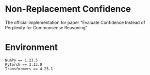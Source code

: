 # Non-Replacement Confidence
The official implementation for paper "Evaluate Confidence Instead of Perplexity for Commonsense Reasoning"

# Environment
```
NumPy == 1.23.5
PyTorch == 1.13.0
Transformers == 4.25.1
```
